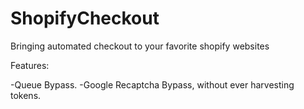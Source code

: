 # ShopifyCheckout
Bringing automated checkout to your favorite shopify websites

Features:

-Queue Bypass.
-Google Recaptcha Bypass, without ever harvesting tokens.
